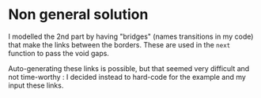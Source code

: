 # Non general solution

I modelled the 2nd part by having "bridges" (names transitions in my code) that make the links between the borders.
These are used in the ```next``` function to pass the void gaps.

Auto-generating these links is possible, but that seemed very difficult and not time-worthy : I decided instead to hard-code for the example and my input these links.
